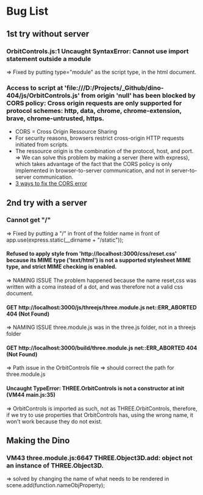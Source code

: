 # Bug List

## 1st try without server

### OrbitControls.js:1 Uncaught SyntaxError: Cannot use import statement outside a module

=> Fixed by putting type="module" as the script type, in the html document.

### Access to script at 'file:///D:/Projects/_Github/dino-404/js/OrbitControls.js' from origin 'null' has been blocked by CORS policy: Cross origin requests are only supported for protocol schemes: http, data, chrome, chrome-extension, brave, chrome-untrusted, https.

* CORS = Cross Origin Ressource Sharing
* For security reasons, browsers restrict cross-origin HTTP requests initiated from scripts.
* The ressource origin is the combination of the protocol, host, and port.
=> We can solve this problem by making a server (here with express), which takes advantage of the fact that the CORS policy is only implemented in browser-to-server communication, and not in server-to-server communication.
* [3 ways to fix the CORS error](https://medium.com/@dtkatz/3-ways-to-fix-the-cors-error-and-how-access-control-allow-origin-works-d97d55946d9)


## 2nd try with a server

### Cannot get "/"

=> Fixed by putting a "/" in front of the folder name in front of app.use(express.static(__dirname + "/static"));

#### Refused to apply style from 'http://localhost:3000/css/reset.css' because its MIME type ('text/html') is not a supported stylesheet MIME type, and strict MIME checking is enabled.

=> NAMING ISSUE The problem happened because the name reset,css was written with a coma instead of a dot, and was therefore not a valid css document.

#### GET http://localhost:3000/js/threejs/three.module.js net::ERR_ABORTED 404 (Not Found)

=> NAMING ISSUE three.module.js was in the three.js folder, not in a threejs folder

#### GET http://localhost:3000/build/three.module.js net::ERR_ABORTED 404 (Not Found)

=> Path issue in the OrbitControls file => should correct the path for three.module.js

#### Uncaught TypeError: THREE.OrbitControls is not a constructor at init (VM44 main.js:35)

=> OrbitControls is imported as such, not as THREE.OrbitControls, therefore, if we try to use properties that OrbitControls has, using the wrong name, it won't work because they do not exist.

## Making the Dino

### VM43 three.module.js:6647 THREE.Object3D.add: object not an instance of THREE.Object3D.

=> solved by changing the name of what needs to be rendered in scene.add(function.nameObjProperty);
